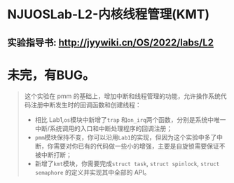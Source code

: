 # NJUOSLab-L2-内核线程管理(KMT)

##  实验指导书: http://jyywiki.cn/OS/2022/labs/L2

# 未完，有BUG。

>   这个实验在 pmm 的基础上，增加中断和线程管理的功能，允许操作系统代码注册中断发生时的回调函数和创建线程：
> * 相比 Lab1,`os`模块中新增了`trap` 和`on_irq`两个函数，分别是系统中唯一中断/系统调用的入口和中断处理程序的回调注册；
> * `pmm`模块保持不变，你可以沿用`Lab1`的实现，但因为这个实验中多了中断，你需要对你已有的代码做一些小的增强，主要是自旋锁需要保证不被中断打断；
> * 新增了`kmt`模块，你需要完成`struct task`, `struct spinlock`, `struct semaphore` 的定义并实现其中全部的 API。


